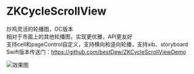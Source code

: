 # ZKCycleScrollView

炒鸡灵活的轮播图，OC版本<br/>相对于市面上的其他轮播图，实现更优雅，API更友好<br/>支持cell和pageControl自定义，支持横向和竖向轮播，支持xib、storyboard<br/>Swift版本传送门：https://github.com/bestDew/ZKCycleScrollViewDemo

![效果图](https://github.com/bestDew/ZKCycleScrollViewDemo-OC/blob/master/ZKCycleScrollViewDemo-OC/Untitled.gif)
